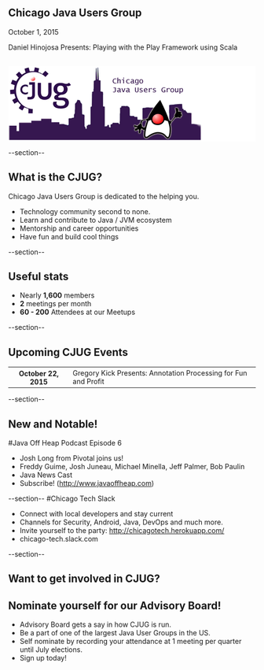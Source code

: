 ## Chicago Java Users Group

October 1, 2015

Daniel Hinojosa Presents: Playing with the Play Framework using Scala
<div style="background-color: white; margin-top: 30px;">
	<img src="images/cjug.gif" style="border: none; box-shadow: none;"/>
</div>

--section--
## What is the CJUG?
Chicago Java Users Group is dedicated to the helping you.

* Technology community second to none.
* Learn and contribute to Java / JVM ecosystem
* Mentorship and career opportunities
* Have fun and build cool things

--section--

## Useful stats

* Nearly **1,600** members
* **2** meetings per month
* **60 - 200** Attendees at our Meetups

--section--

## Upcoming CJUG Events

<table class="upcoming-events">
	<tr>
		<th>October 22, 2015</th>
		<td>Gregory Kick Presents: Annotation Processing for Fun and Profit</td>
	</tr>
</table>


--section--
## New and Notable!
#Java Off Heap Podcast Episode 6
* Josh Long from Pivotal joins us!
* Freddy Guime, Josh Juneau, Michael Minella, Jeff Palmer, Bob Paulin
* Java News Cast
* Subscribe! (http://www.javaoffheap.com)

--section--
#Chicago Tech Slack
* Connect with local developers and stay current
* Channels for Security, Android, Java, DevOps and much more.
* Invite yourself to the party: http://chicagotech.herokuapp.com/
* chicago-tech.slack.com

--section--
## Want to get involved in CJUG?
## Nominate yourself for our Advisory Board!
* Advisory Board gets a say in how CJUG is run.
* Be a part of one of the largest Java User Groups in the US.
* Self nominate by recording your attendance at 1 meeting per quarter until July elections.
* Sign up today!
